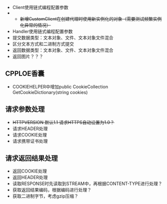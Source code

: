 ﻿- Client使用链式编程配置参数
- - ~~新增CustomClient在创建代理时使用新实例化的对象（需要测试频繁实例化异常的情况）~~
- Handler使用链式编程配置参数
- 提交数据类型：文本对象、文件、文本对象文件混合
- 区分文本方式和二进制方式提交
- 返回数据类型：文本对象、文件、文本对象文件混合
- 返回图片？？？

## CPPLOE香囊
- COOKIEHELPER中增加public CookieCollection GetCookieDictionary(string cookies)

## 请求参数处理
- ~~HTTPVERSION 默认1.1 请求HTTPS自动设置为1.0？~~
- 请求HEADER处理
- 请求COOKIE处理
- 请求携带证书处理

## 请求返回结果处理
- 返回COOKIE处理
- 返回HEADER处理
- 读取RESPONSE时先读取到STREAM中，再根据CONTENT-TYPE进行处理？
- 获取返回结果编码，根据编码进行处理？
- 获取二进制字节，考虑gzip压缩？